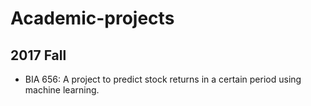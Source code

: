 # Academic-projects
## 2017 Fall
- BIA 656: A project to predict stock returns in a certain period using machine learning.
